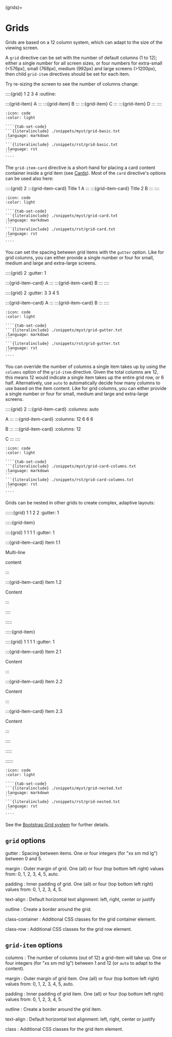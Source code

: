 (grids)=

# Grids

Grids are based on a 12 column system, which can adapt to the size of the viewing screen.

A `grid` directive can be set with the number of default columns (1 to 12);
either a single number for all screen sizes, or four numbers for extra-small (<576px), small (768px), medium (992px) and large screens (>1200px),
then child `grid-item` directives should be set for each item.

Try re-sizing the screen to see the number of columns change:

::::{grid} 1 2 3 4
:outline:

:::{grid-item}
A
:::
:::{grid-item}
B
:::
:::{grid-item}
C
:::
:::{grid-item}
D
:::
::::

`````{dropdown} Syntax
:icon: code
:color: light

````{tab-set-code}
```{literalinclude} ./snippets/myst/grid-basic.txt
:language: markdown
```
```{literalinclude} ./snippets/rst/grid-basic.txt
:language: rst
```
````
`````

The `grid-item-card` directive is a short-hand for placing a card content container inside a grid item (see [Cards](./cards.md)). Most of the `card` directive's options can be used also here:

::::{grid} 2
:::{grid-item-card} Title 1
A
:::
:::{grid-item-card} Title 2
B
:::
::::

`````{dropdown} Syntax
:icon: code
:color: light

````{tab-set-code}
```{literalinclude} ./snippets/myst/grid-card.txt
:language: markdown
```
```{literalinclude} ./snippets/rst/grid-card.txt
:language: rst
```
````
`````

You can set the spacing between grid items with the `gutter` option.
Like for grid columns, you can either provide a single number or four for small, medium and large and extra-large screens.

::::{grid} 2
:gutter: 1

:::{grid-item-card}
A
:::
:::{grid-item-card}
B
:::
::::

::::{grid} 2
:gutter: 3 3 4 5

:::{grid-item-card}
A
:::
:::{grid-item-card}
B
:::
::::

`````{dropdown} Syntax
:icon: code
:color: light

````{tab-set-code}
```{literalinclude} ./snippets/myst/grid-gutter.txt
:language: markdown
```
```{literalinclude} ./snippets/rst/grid-gutter.txt
:language: rst
```
````
`````

You can override the number of columns a single item takes up by using the `columns` option of the `grid-item` directive.
Given the total columns are 12, this means 12 would indicate a single item takes up the entire grid row, or 6 half.
Alternatively, use `auto` to automatically decide how many columns to use based on the item content.
Like for grid columns, you can either provide a single number or four for small, medium and large and extra-large screens.

::::{grid} 2
:::{grid-item-card}
:columns: auto

A
:::
:::{grid-item-card}
:columns: 12 6 6 6

B
:::
:::{grid-item-card}
:columns: 12

C
:::
::::

`````{dropdown} Syntax
:icon: code
:color: light

````{tab-set-code}
```{literalinclude} ./snippets/myst/grid-card-columns.txt
:language: markdown
```
```{literalinclude} ./snippets/rst/grid-card-columns.txt
:language: rst
```
````
`````

Grids can be nested in other grids to create complex, adaptive layouts:

::::::{grid} 1 1 2 2
:gutter: 1

:::::{grid-item}

::::{grid} 1 1 1 1
:gutter: 1

:::{grid-item-card} Item 1.1

Multi-line

content

:::

:::{grid-item-card} Item 1.2

Content

:::

::::

:::::

:::::{grid-item}

::::{grid} 1 1 1 1
:gutter: 1

:::{grid-item-card} Item 2.1

Content

:::

:::{grid-item-card} Item 2.2

Content

:::

:::{grid-item-card} Item 2.3

Content

:::

::::

:::::

::::::

`````{dropdown} Syntax
:icon: code
:color: light

````{tab-set-code}
```{literalinclude} ./snippets/myst/grid-nested.txt
:language: markdown
```
```{literalinclude} ./snippets/rst/grid-nested.txt
:language: rst
```
````
`````

See the [Bootstrap Grid system](https://getbootstrap.com/docs/5.0/layout/grid/) for further details.

## `grid` options

gutter
: Spacing between items.
  One or four integers (for "xs sm md lg") between 0 and 5.

margin
: Outer margin of grid.
  One (all) or four (top bottom left right) values from: 0, 1, 2, 3, 4, 5, auto.

padding
: Inner padding of grid.
  One (all) or four (top bottom left right) values from: 0, 1, 2, 3, 4, 5.

text-align
: Default horizontal text alignment: left, right, center or justify

outline
: Create a border around the grid.

class-container
: Additional CSS classes for the grid container element.

class-row
: Additional CSS classes for the grid row element.

## `grid-item` options

columns
: The number of columns (out of 12) a grid-item will take up.
  One or four integers (for "xs sm md lg") between 1 and 12 (or `auto` to adapt to the content).

margin
: Outer margin of grid item.
  One (all) or four (top bottom left right) values from: 0, 1, 2, 3, 4, 5, auto.

padding
: Inner padding of grid item.
  One (all) or four (top bottom left right) values from: 0, 1, 2, 3, 4, 5.

outline
: Create a border around the grid item.

text-align
: Default horizontal text alignment: left, right, center or justify

class
: Additional CSS classes for the grid item element.
